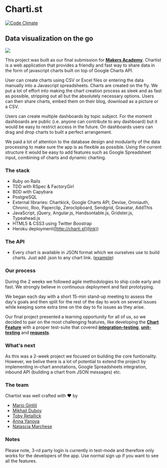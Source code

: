 
Charti.st
=========== 
[![Code Climate](https://codeclimate.com/github/chartist/chartist.png)](https://codeclimate.com/github/chartist/chartist)

## Data visualization on the go

![](app/assets/images/landing-page.png)

This project was built as our final submission for **[Makers Academy](http://www.makersacademy.com/)**. Chartist is a web application that provides a friendly and fast way to share data in the form of javascript charts built on top of Google Charts API.

User can create charts using CSV or Excel files or entering the data manually into a Javascript spreadsheets. Charts are created on the fly. We put a lot of effort into making the chart creation process as sleek and as fast as possible, stripping out all but the absolutely necessary options. Users can then share charts, embed them on their blog, download as a picture or a CSV.

Users can create multiple dashboards by topic subject. For the moment dashboards are public (i.e. anyone can contribute to any dashboard) but it would be easy to restrict access in the future. On dashboards users can drag and drop charts to built a perfect arrangement.

We paid a lot of attention to the database design and modularity of the data processing to make sure the app is as flexible as possible. Using the current structure it would be easy to add features such as Google Spreadsheet input, combining of charts and dynamic charting.

### The stack

* Ruby on Rails
* TDD with RSpec & FactoryGirl
* BDD with Capybara
* PostgreSQL
* External libraries: Chartkick, Google Charts API, Devise, Omniauth, Chronic, Roo, Paperclip, Zeroclipboard, Sendgrid, Gravatar, AddThis
* JavaScript, jQuery, Angular.js, Handsontable.js, Gridster.js, Typeahead.js
* HTML5 & CSS3 using Twitter Boostrap
* Heroku deployment([http://charti.st](link))

### The API

* Every chart is available in JSON format which we ourselves use to build charts. Just add .json to any chart link. ([example](http://charti.st/charts/96-abstract.json))

### Our process

During the 2 weeks we followed agile methodologies to ship code early and fast. We strongly believe in continuous deployment and fast prototyping.

We began each day with a short 15-min stand-up meeting to assess the day's goals and then split for the rest of the day to work on several issues while keeping some extra time on the day to fix issues as they arise. 

Our final project presented a learning opportunity for all of us, so we decided to pair on the most challenging features, like developing the **[Chart Feature](https://github.com/chartist/chartist/blob/master/app/models/chart.rb)**
with a proper test-suite that covered **[integration-testing](https://github.com/chartist/chartist/blob/master/spec/features/chart_feature_spec.rb)**, **[unit-testing](https://github.com/chartist/chartist/blob/master/spec/models/chart_spec.rb)**
and **[requests](https://github.com/chartist/chartist/blob/master/spec/requests/chart_request_spec.rb)**.

### What's next
As this was a 2-week project we focused on building the core funtionality. However, we belive there is a lot of potential to extend the project by implementing in-chart annotations, Google Spreadsheets integration, inbound API (building a chart from JSON messages) etc.

### The team

Chartist was well crafted with ♥ by

* [Mario Gintili](https://github.com/mariogintili)
* [Mikhail Dubov](https://github.com/duboff)
* [Toby Retallick](https://github.com/TobyRet)
* [Anna Yanova](https://github.com/yan0va)
* [Natascia Marchese](https://github.com/itsmurasaki)

### Notes

Please note, 3-rd party login is currently in test-mode and therefore only works for the developers of the app. Use normal sign up if you want to see all the features.

